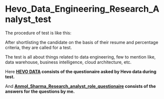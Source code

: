 # Hevo_Data_Engineering_Research_Analyst_test

The procedure of test is like this:

After shortlisting the candidate on the basis of their resume and percentage criteria, they are called for a test.

The test is all about things related to data engineering, few to mention like, data warehouse, business intelligence, cloud architecture, etc.

Here **<a href = "https://github.com/anuanmol/Hevo_Data_Engineering_Research_Analyst_test/blob/main/HEVO%20DATA.docx">HEVO DATA</a> consists of the questionaire asked by Hevo data during test.**

And **<a href = "https://github.com/anuanmol/Hevo_Data_Engineering_Research_Analyst_test/blob/main/Anmol_Sharma_Research_analyst_role_questionaire.docx">Anmol_Sharma_Research_analyst_role_questionaire</a> consists of the answers for the questions by me.**
